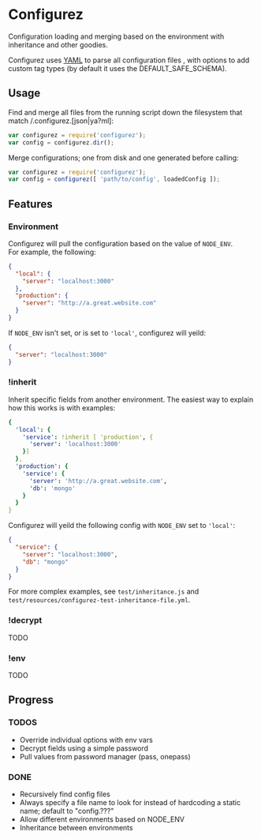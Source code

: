 # Configurez

Configuration loading and merging based on the environment with inheritance and other goodies.

Configurez uses [YAML](https://github.com/nodeca/js-yaml) to parse all configuration files , with options to add custom tag types (by default it uses the DEFAULT_SAFE_SCHEMA).

## Usage

Find and merge all files from the running script down the filesystem that match /\.configurez\.[json|ya?ml]:
```js
var configurez = require('configurez');
var config = configurez.dir();
```

Merge configurations; one from disk and one generated before calling:
```js
var configurez = require('configurez');
var config = configurez([ 'path/to/config', loadedConfig ]);
```

## Features

### Environment
Configurez will pull the configuration based on the value of `NODE_ENV`.  
For example, the following:
```json
{
  "local": {
    "server": "localhost:3000"
  },
  "production": {
    "server": "http://a.great.website.com"
  }
}
```
If `NODE_ENV` isn't set, or is set to `'local'`, configurez will yeild:
```json
{
  "server": "localhost:3000"
}
```

### !inherit
Inherit specific fields from another environment. The easiest way to explain how this works is with examples:
```yaml
{
  'local': {
    'service': !inherit [ 'production', {
	  'server': 'localhost:3000'
	}]
  },
  'production': {
    'service': {
	  'server': 'http://a.great.website.com',
	  'db': 'mongo'
	}
  }
}
```
Configurez will yeild the following config with `NODE_ENV` set to `'local'`:
```json
{
  "service": {
    "server": "localhost:3000",
	"db": "mongo"
  }
}
```
For more complex examples, see `test/inheritance.js` and `test/resources/configurez-test-inheritance-file.yml`.

### !decrypt
TODO

### !env
TODO

## Progress

### TODOS
- Override individual options with env vars
- Decrypt fields using a simple password
- Pull values from password manager (pass, onepass)

### DONE
- Recursively find config files
- Always specify a file name to look for instead of hardcoding a static name; default to "config.???"
- Allow different environments based on NODE_ENV
- Inheritance between environments
